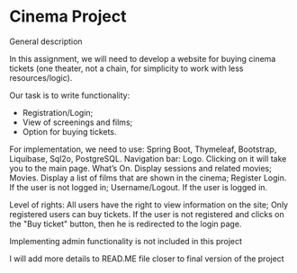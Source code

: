 # Cinema Project

General description

In this assignment, we will need to develop a website for buying cinema tickets (one theater, not a chain, for simplicity
to work with less resources/logic).

Our task is to write functionality:
- Registration/Login;
- View of screenings and films;
- Option for buying tickets.

For implementation, we need to use: Spring Boot, Thymeleaf, Bootstrap, Liquibase, Sql2o, PostgreSQL.
Navigation bar:
Logo. Clicking on it will take you to the main page.
What’s On. Display sessions and related movies;
Movies. Display a list of films that are shown in the cinema;
Register Login. If the user is not logged in;
Username/Logout. If the user is logged in.

Level of rights:
All users have the right to view information on the site;
Only registered users can buy tickets. 
If the user is not registered and clicks on the "Buy ticket" button, then he is redirected to the login page.

Implementing admin functionality is not included in this project

I will add more details to READ.ME file closer to final version of the project
